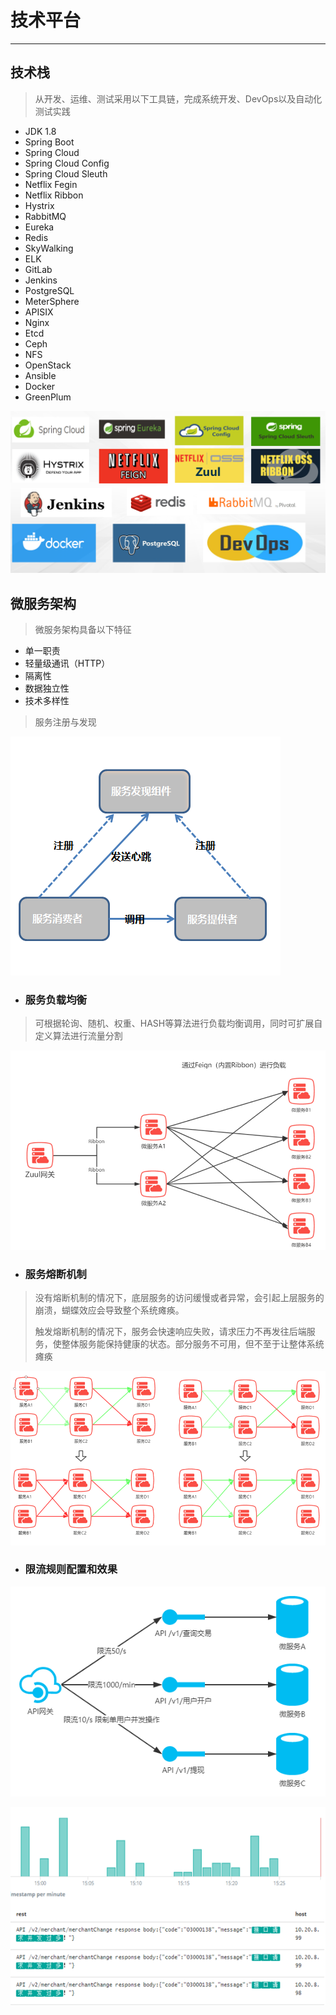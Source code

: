# 技术平台

---

## 技术栈

> 从开发、运维、测试采用以下工具链，完成系统开发、DevOps以及自动化测试实践

* JDK 1.8
* Spring Boot 
* Spring Cloud 
* Spring Cloud Config
* Spring Cloud Sleuth
* Netflix Fegin
* Netflix Ribbon
* Hystrix
* RabbitMQ
* Eureka
* Redis
* SkyWalking
* ELK
* GitLab
* Jenkins
* PostgreSQL
* MeterSphere
* APISIX
* Nginx
* Etcd
* Ceph
* NFS
* OpenStack
* Ansible
* Docker
* GreenPlum

![](/assets/技术栈.png)

## 微服务架构

> 微服务架构具备以下特征

* 单一职责
* 轻量级通讯（HTTP）
* 隔离性
* 数据独立性
* 技术多样性

> 服务注册与发现

![](/assets/服务注册与发现.png)

* ### 服务负载均衡

> 可根据轮询、随机、权重、HASH等算法进行负载均衡调用，同时可扩展自定义算法进行流量分割

![](/assets/服务负载均衡.png)

* ### 服务熔断机制

> 没有熔断机制的情况下，底层服务的访问缓慢或者异常，会引起上层服务的崩溃，蝴蝶效应会导致整个系统瘫痪。
>
> 触发熔断机制的情况下，服务会快速响应失败，请求压力不再发往后端服务，使整体服务能保持健康的状态。部分服务不可用，但不至于让整体系统瘫痪

![](/assets/服务熔断机制.png)

* ### 限流规则配置和效果

![](/assets/限流规则.png)

![](/assets/限流效果.png)

